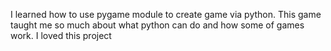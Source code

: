 I learned how to use pygame module to create game via python.
This game taught me so much about what python can do and how some of games work.
I loved this project